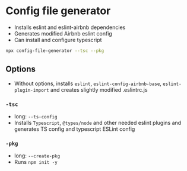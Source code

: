 # Config file generator

- Installs eslint and eslint-airbnb dependencies
- Generates modified Airbnb eslint config
- Can install and configure typescript

```sh
npx config-file-generator --tsc --pkg
```

## Options

- Without options, installs `eslint`, `eslint-config-airbnb-base`, `eslint-plugin-import` and creates slightly modified .eslintrc.js

### `-tsc`

- long: `--ts-config`
- Installs `Typescript`, `@types/node` and other needed eslint plugins and generates TS config and typescript ESLint config

### `-pkg`

- long: `--create-pkg`
- Runs `npm init -y`
